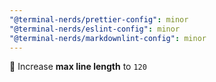 ```yaml
---
"@terminal-nerds/prettier-config": minor
"@terminal-nerds/eslint-config": minor
"@terminal-nerds/markdownlint-config": minor
---
```


🔧 Increase **max line length** to `120`
